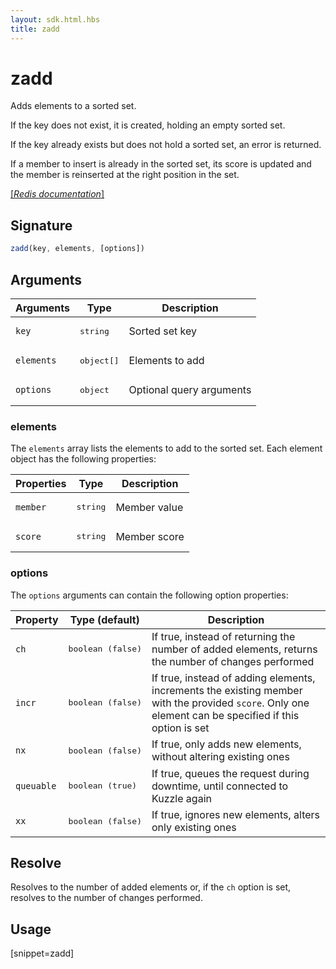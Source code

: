 ```yaml
---
layout: sdk.html.hbs
title: zadd
---
```


# zadd

Adds elements to a sorted set. 

If the key does not exist, it is created, holding an empty sorted set. 

If the key already exists but does not hold a sorted set, an error is returned.

If a member to insert is already in the sorted set, its score is updated and the member is reinserted at the right position in the set.

[[_Redis documentation_]](https://redis.io/commands/zadd)

## Signature

```js
zadd(key, elements, [options])
```

## Arguments

| Arguments    | Type    | Description |
|--------------|---------|-------------|
| `key` | <pre>string</pre> | Sorted set key |
| `elements` | <pre>object[]</pre> | Elements to add |
| ``options`` | <pre>object</pre> | Optional query arguments |

### elements

The `elements` array lists the elements to add to the sorted set. Each element object has the following properties:

| Properties    | Type    | Description |
|--------------|---------|-------------|
| `member` | <pre>string</pre> | Member value |
| `score` | <pre>string</pre> | Member score |

### options

The `options` arguments can contain the following option properties:

| Property   | Type (default)   | Description                       |
| ---------- | ------- | --------------------------------- |
| `ch` | <pre>boolean (false)</pre> | If true, instead of returning the number of added elements, returns the number of changes performed |
| `incr` | <pre>boolean (false)</pre> | If true, instead of adding elements, increments the existing member with the provided `score`. Only one element can be specified if this option is set |
| `nx` | <pre>boolean (false)</pre> | If true, only adds new elements, without altering existing ones |
| `queuable` | <pre>boolean (true)</pre> | If true, queues the request during downtime, until connected to Kuzzle again |
| `xx` | <pre>boolean (false)</pre> | If true, ignores new elements, alters only existing ones |

## Resolve

Resolves to the number of added elements or, if the `ch` option is set, resolves to the number of changes performed.

## Usage

[snippet=zadd]
